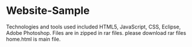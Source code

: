 # Website-Sample
Technologies and tools used included HTML5, JavaScript, CSS, Eclipse, Adobe Photoshop.
Files are in zipped in rar files. please download rar files home.html is main file.
